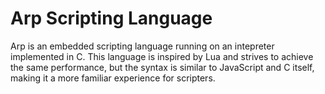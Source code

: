 # Arp Scripting Language
 Arp is an embedded scripting language running on an intepreter implemented in C. 
 This language is inspired by Lua and strives to achieve the same performance, but the syntax is similar to JavaScript and C itself, making it a more familiar experience for scripters. 
